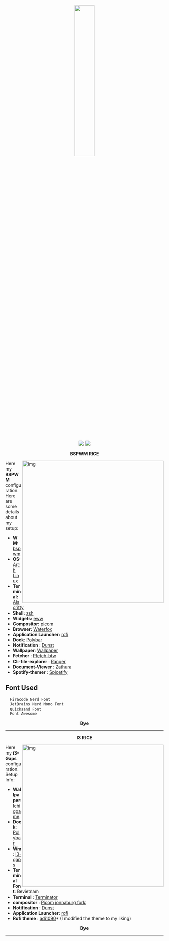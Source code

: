 <!-- HEADERS -->
<p align="center">
  <img width="35%" src="https://raw.githubusercontent.com/cybi00000/Normie-rice/main/Dot%20files/ign_waifu.png" />
</p>
<p align="center">
  <img src="https://img.shields.io/github/license/cybi00000/Normie-rice?color=a174f3&style=for-the-badge">
  <img src="https://img.shields.io/github/stars/cybi00000/Normie-rice?color=58d1f5&style=for-the-badge">
</p>

<p align="center">
  <b> BSPWM RICE </b>
</p>
<img src="https://raw.githubusercontent.com/cybi00000/Normie-rice/main/Dot%20files/NOrmie2.png" alt="img" align="right" width="450px">


Here  my **BSPWM** configuration.
Here are some details about my setup:

   - **WM:**                   [bspwm](https://github.com/baskerville/bspwm)
   - **OS:**                   [Arch Linux](https://archlinux.org)
   - **Terminal:**             [Alacritty](https://github.com/alacritty/alacritty)
   - **Shell:**                [zsh](https://wiki.archlinux.org/index.php/Zsh)
   - **Widgets:**              [eww](https://github.com/elkowar/eww)
   - **Compositor:**           [picom](https://github.com/yshui/picom)
   - **Browser:**              [Waterfox](https://www.waterfox.net)
   - **Application Launcher:** [rofi](https://github.com/davatorium/rofi)
   - **Dock**:             [Polybar](https://github.com/polybar/polybar)
   - **Notification** :    [Dunst](https://github.com/dunst-project/dunst)
   - **Wallpaper**:      [Wallpaper](https://raw.githubusercontent.com/cybi00000/Normie-rice/main/Dot%20files/house.jpg)
   - **Fetcher** :       [Pfetch-btw](https://github.com/FedericoAntoniazzi/pfetch-btw)
   - **Cli-file-explorer** : [Ranger](https://github.com/ranger/ranger)
   - **Document-Viewer** : [Zathura](https://pwmt.org/projects/zathura)
   - **Spotify-themer** :   [Spicetify](https://spicetify.app)

## Font Used
  ```sh
    Firacode Nerd Font
    JetBrains Nerd Mono Font
    Quicksand Font
    Font Awesome 
   ```
<p align="center">
  <b> Bye </b>
</p>

---




<!-- HEADERS -->
<p align="center">
  <b> I3 RICE </b>
</p>
<img src="https://www.reddit.com/media?url=https%3A%2F%2Fi.redd.it%2F7qv8o8lg1ph71.png" alt="img" align="right" width="450px">

Here  my **i3-Gaps** configuration.
Setup Info:

  - **Wallpaper**:        [Ichigoame](https://gelbooru.com/index.php?page=post&s=view&id=6195212&tags=ichigoame+).
  - **Dock**:             [Polybar](https://github.com/polybar/polybar)
  - **Wm**:               [i3-gaps](https://github.com/Airblader/i3)
  - **Terminal Font**:    Bevietnam
  - **Terminal** :        [Terminator](https://github.com/gnome-terminator/terminator)
  - **compositor** :      [Picom jonnaburg fork](https://github.com/jonaburg/picom)
  - **Notification** :    [Dunst](https://github.com/dunst-project/dunst)
  - **Application Launcher:** [rofi](https://github.com/davatorium/rofi)
  - **Rofi theme** :     [adi1090](https://github.com/adi1090x/rofi)* (I modified the theme to my liking) 

<p align="center">
  <b> Bye </b>
</p>

---







